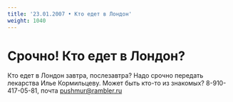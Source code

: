 ```yaml
---
title: '23.01.2007 • Кто едет в Лондон'
weight: 1040
---
```


# Срочно! Кто едет в Лондон?

Кто едет в Лондон завтра, послезавтра? Надо срочно передать лекарства Илье Кормильцеву. Может быть кто-то из знакомых? 8-910-417-05-81, почта pushmur@rambler.ru